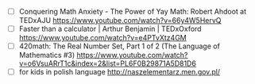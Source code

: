 - [ ] Conquering Math Anxiety - The Power of Yay Math: Robert Ahdoot at TEDxAJU https://www.youtube.com/watch?v=66y4W5HervQ
- [ ] Faster than a calculator | Arthur Benjamin | TEDxOxford https://www.youtube.com/watch?v=e4PTvXtz4GM
- [ ] 420math: The Real Number Set, Part 1 of 2 (The Language of Mathematics #3) https://www.youtube.com/watch?v=o6VsuARrT1c&index=2&list=PL6F0B29871A5D81D6
- [ ] for kids in polish language http://naszelementarz.men.gov.pl/
